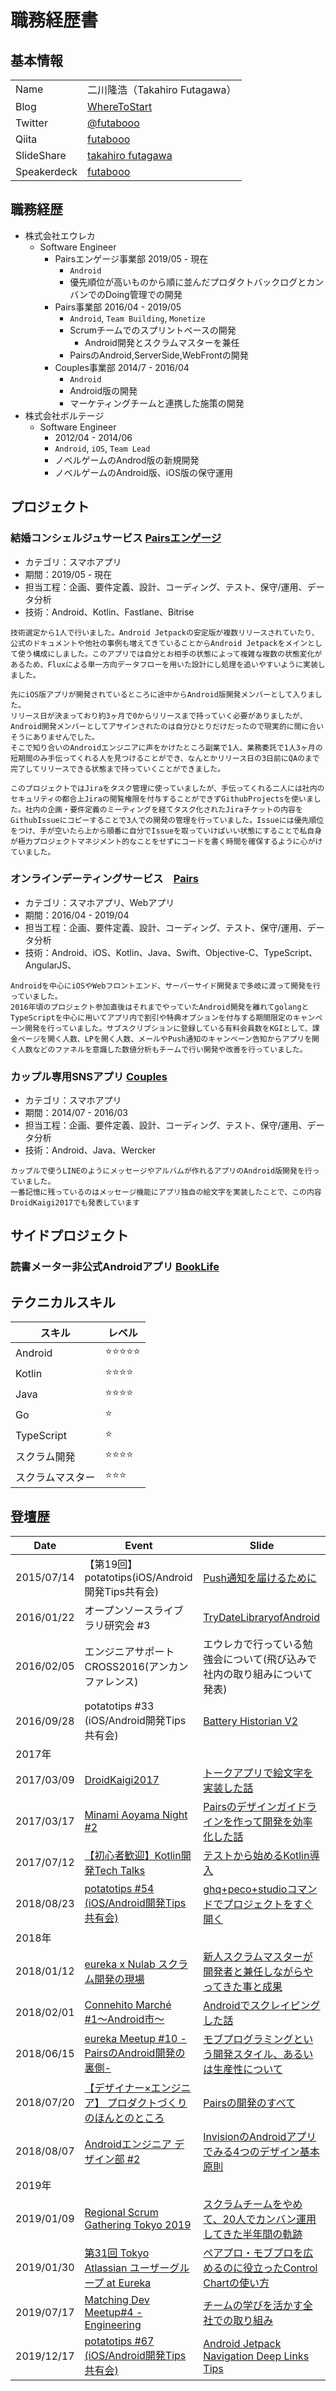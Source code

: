 # 職務経歴書

## 基本情報

|||
|---|-----|
|Name|二川隆浩（Takahiro Futagawa）|
|Blog|[WhereToStart](http://futabooo.hatenablog.com/)|
|Twitter|[@futabooo](https://twitter.com/futabooo)|
|Qiita|[futabooo](http://qiita.com/futabooo)|
|SlideShare|[takahiro futagawa](http://www.slideshare.net/TakahiroFutagawa)|
|Speakerdeck|[futabooo](https://speakerdeck.com/futaboooo)|

## 職務経歴

- 株式会社エウレカ
    - Software Engineer
        - Pairsエンゲージ事業部 2019/05 - 現在
            - `Android`
            - 優先順位が高いものから順に並んだプロダクトバックログとカンバンでのDoing管理での開発
        - Pairs事業部 2016/04 - 2019/05
            - `Android`, `Team Building`, `Monetize`
            - Scrumチームでのスプリントベースの開発
                - Android開発とスクラムマスターを兼任
            - PairsのAndroid,ServerSide,WebFrontの開発
        - Couples事業部 2014/7 - 2016/04
            - `Android`
            - Android版の開発
            - マーケティングチームと連携した施策の開発
- 株式会社ボルテージ
    - Software Engineer
        - 2012/04 - 2014/06
        - `Android`, `iOS`, `Team Lead`
        - ノベルゲームのAndrod版の新規開発
        - ノベルゲームのAndroid版、iOS版の保守運用

## プロジェクト
### 結婚コンシェルジュサービス [Pairsエンゲージ](https://engage.pairs.lv/)
- カテゴリ：スマホアプリ
- 期間：2019/05 - 現在
- 担当工程：企画、要件定義、設計、コーディング、テスト、保守/運用、データ分析
- 技術：Android、Kotlin、Fastlane、Bitrise
```
技術選定から1人で行いました。Android Jetpackの安定版が複数リリースされていたり、公式のドキュメントや他社の事例も増えてきていることからAndroid Jetpackをメインとして使う構成にしました。このアプリでは自分とお相手の状態によって複雑な複数の状態変化があるため、Fluxによる単一方向データフローを用いた設計にし処理を追いやすいように実装しました。

先にiOS版アプリが開発されているところに途中からAndroid版開発メンバーとして入りました。
リリース日が決まっており約3ヶ月で0からリリースまで持っていく必要がありましたが、Android開発メンバーとしてアサインされたのは自分ひとりだけだったので現実的に間に合いそうにありませんでした。
そこで知り合いのAndroidエンジニアに声をかけたところ副業で1人、業務委託で1人3ヶ月の短期間のみ手伝ってくれる人を見つけることができ、なんとかリリース日の3日前にQAのまで完了してリリースできる状態まで持っていくことができました。

このプロジェクトではJiraをタスク管理に使っていましたが、手伝ってくれる二人には社内のセキュリティの都合上Jiraの閲覧権限を付与することができずGithubProjectsを使いました。社内の企画・要件定義のミーティングを経てタスク化されたJiraチケットの内容をGithubIssueにコピーすることで3人での開発の管理を行っていました。Issueには優先順位をつけ、手が空いたら上から順番に自分でIssueを取っていけばいい状態にすることで私自身が極力プロジェクトマネジメント的なことをせずにコードを書く時間を確保するように心がけていました。
```

### オンラインデーティングサービス　[Pairs](https://www.pairs.lv/)
- カテゴリ：スマホアプリ、Webアプリ
- 期間：2016/04 - 2019/04
- 担当工程：企画、要件定義、設計、コーディング、テスト、保守/運用、データ分析
- 技術：Android、iOS、Kotlin、Java、Swift、Objective-C、TypeScript、AngularJS、
```
Androidを中心にiOSやWebフロントエンド、サーバーサイド開発まで多岐に渡って開発を行っていました。
2016年頃のプロジェクト参加直後はそれまでやっていたAndroid開発を離れてgolangとTypeScriptを中心に用いてアプリ内で割引や特典オプションを付与する期間限定のキャンペーン開発を行っていました。サブスクリプションに登録している有料会員数をKGIとして、課金ページを開く人数、LPを開く人数、メールやPush通知のキャンペーン告知からアプリを開く人数などのファネルを意識した数値分析もチームで行い開発や改善を行っていました。
```

### カップル専用SNSアプリ [Couples](https://couples.lv/)
- カテゴリ：スマホアプリ
- 期間：2014/07 - 2016/03
- 担当工程：企画、要件定義、設計、コーディング、テスト、保守/運用、データ分析
- 技術：Android、Java、Wercker
```
カップルで使うLINEのようにメッセージやアルバムが作れるアプリのAndroid版開発を行っていました。
一番記憶に残っているのはメッセージ機能にアプリ独自の絵文字を実装したことで、この内容DroidKaigi2017でも発表しています
```

## サイドプロジェクト
### 読書メーター非公式Androidアプリ [BookLife](https://play.google.com/store/apps/details?id=com.futabooo.android.booklife)


## テクニカルスキル
| スキル | レベル |
|--|--|
|Android|:star::star::star::star::star:|
|Kotlin|:star::star::star::star:|
|Java|:star::star::star::star:|
|Go|:star:|
|TypeScript|:star:|
|スクラム開発|:star::star::star::star:|
|スクラムマスター|:star::star::star:|


## 登壇歴
| Date | Event | Slide |
| ---- | ----- | ----- |
|2015/07/14|【第19回】potatotips(iOS/Android開発Tips共有会)|[Push通知を届けるために](https://speakerdeck.com/futaboooo/pushtong-zhi-wojie-kerutameni)|
|2016/01/22|オープンソースライブラリ研究会 #3|[TryDateLibraryofAndroid](https://speakerdeck.com/futaboooo/trydatelibraryofandroid)|
|2016/02/05|エンジニアサポートCROSS2016(アンカンファレンス)|エウレカで行っている勉強会について(飛び込みで社内の取り組みについて発表)|
|2016/09/28|potatotips #33 (iOS/Android開発Tips共有会)|[Battery Historian V2](https://speakerdeck.com/futaboooo/battery-historian-v2)|
|2017年|||
|2017/03/09|[DroidKaigi2017](https://droidkaigi.github.io/2017)|[トークアプリで絵文字を実装した話](https://speakerdeck.com/futaboooo/tokuapuridehui-wen-zi-woshi-zhuang-sitahua)|
|2017/03/17|[Minami Aoyama Night #2](https://minami-aoyama-night.connpass.com/event/51171/)|[Pairsのデザインガイドラインを作って開発を効率化した話](https://speakerdeck.com/futaboooo/pairsfalsedezaingaidorainwozuo-tutekai-fa-woxiao-lu-hua-sitahua)|
|2017/07/12|[【初心者歓迎】Kotlin開発Tech Talks](https://connpass.com/event/59898/)|[テストから始めるKotlin導入](https://speakerdeck.com/futaboooo/tesutokarashi-merukotlindao-ru)|
|2018/08/23|[potatotips #54 (iOS/Android開発Tips共有会)](https://potatotips.connpass.com/event/95391/)|[ghq+peco+studioコマンドでプロジェクトをすぐ開く](https://speakerdeck.com/futaboooo/project-open-lightning-speed-with-ghq-plus-peco-plus-studio-commands)|
|2018年|||
|2018/01/12|[eureka x Nulab スクラム開発の現場](https://eure.connpass.com/event/74590/)|[新人スクラムマスターが開発者と兼任しながらやってきた事と成果](https://speakerdeck.com/futaboooo/what-the-newcomer-scrum-master-came-while-concurrently-serving-as-a-developer-and-the-result)|
|2018/02/01|[Connehito Marché #1〜Android市〜](https://connehito-marche.connpass.com/event/76245/)|[Androidでスクレイピングした話](https://speakerdeck.com/futaboooo/talk-of-scraping-with-android)|
|2018/06/15|[eureka Meetup #10 -PairsのAndroid開発の裏側-](https://eure.connpass.com/event/88415/)|[モブプログラミングという開発スタイル、あるいは生産性について](https://speakerdeck.com/futaboooo/on-development-style-called-mob-programming-or-productivity)|
|2018/07/20|[【デザイナー×エンジニア】 プロダクトづくりのほんとのところ](https://eure.connpass.com/event/92040/)|[Pairsの開発のすべて](https://speakerdeck.com/futaboooo/all-of-pairs-development)|
|2018/08/07|[Androidエンジニア デザイン部 #2](https://nohana.connpass.com/event/94621/)|[InvisionのAndroidアプリでみる4つのデザイン基本原則](https://speakerdeck.com/futaboooo/four-design-basic-principles-seen-in-invisions-android-application)|
|2019年|||
|2019/01/09|[Regional Scrum Gathering Tokyo 2019](https://2020.scrumgatheringtokyo.org/)|[スクラムチームをやめて、20人でカンバン運用してきた半年間の軌跡](https://speakerdeck.com/futaboooo/stop-scrum-start-kanban)|
|2019/01/30|[第31回 Tokyo Atlassian ユーザーグループ at Eureka](https://augj.connpass.com/event/116298/)|[ペアプロ・モブプロを広めるのに役立ったControl Chartの使い方](https://speakerdeck.com/futaboooo/how-to-use-control-chart-which-helped-spread-pair-or-mob-programing)|
|2019/07/17|[Matching Dev Meetup#4 - Engineering](https://matching-dev-group.connpass.com/event/133322/)|[チームの学びを活かす全社での取り組み](https://speakerdeck.com/futaboooo/company-wide-efforts-to-make-use-of-teams-learning)|
|2019/12/17|[potatotips #67 (iOS/Android開発Tips共有会)](https://potatotips.connpass.com/event/152899/)|[Android Jetpack Navigation Deep Links Tips](https://speakerdeck.com/futaboooo/android-jetpack-navigation-deep-links-tips)|